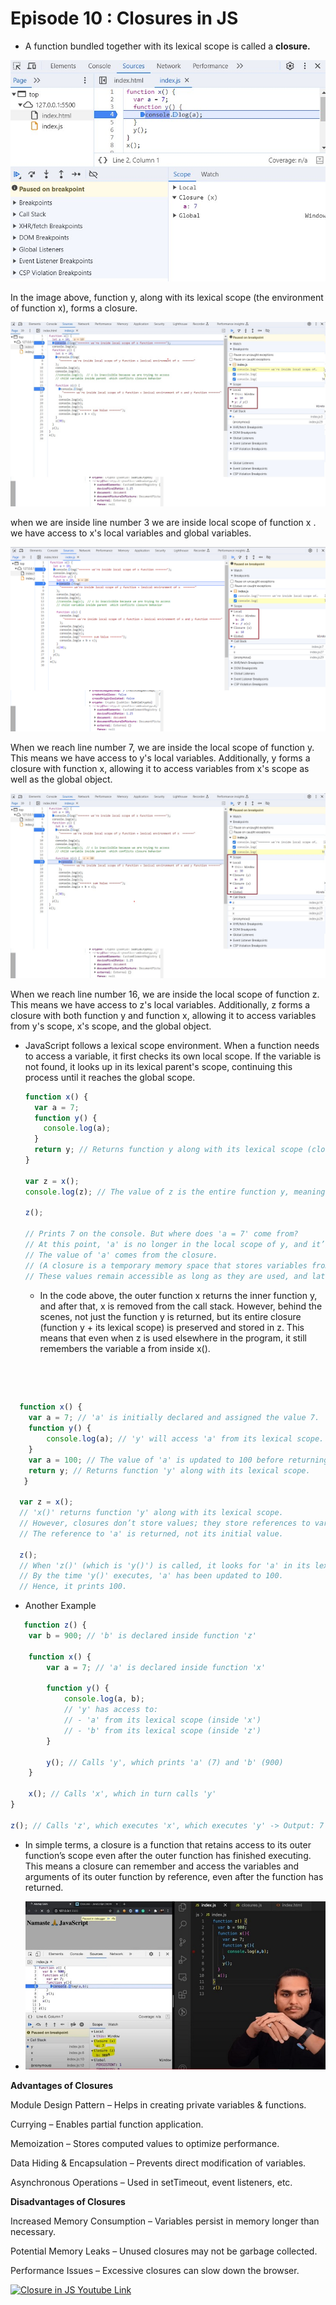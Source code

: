 # Episode 10 : Closures  in JS

* A function bundled together with its lexical scope is called a **closure.** 

![Closure](../assets/closureExample.jpg "Closure Example")

In the image above, function y, along with its lexical scope (the environment of function x), forms a closure.

![Closure](../assets/closureExample1.0.jpg "Closure Example")

when we are inside line number 3 we are inside local scope of function x . we have access to x's local variables and global variables.

![Closure](../assets/closureExample1.1.jpg "Closure Example")

When we reach line number 7, we are inside the local scope of function y. This means we have access to y's local variables. Additionally, y forms a closure with function x, allowing it to access variables from x's scope as well as the global object.


![Closure](../assets/closureExample1.2.jpg "Closure Example")

When we reach line number 16, we are inside the local scope of function z. This means we have access to z's local variables. Additionally, z forms a closure with both function y and function x, allowing it to access variables from y's scope, x's scope, and the global object.

* JavaScript follows a lexical scope environment. When a function needs to access a variable, it first checks its own local scope. If the variable is not found, it looks up in its lexical parent's scope, continuing this process until it reaches the global scope.

    ```js
   function x() {
      var a = 7;
      function y() {
        console.log(a);
      }
      return y; // Returns function y along with its lexical scope (closure)
    }

    var z = x();
    console.log(z); // The value of z is the entire function y, meaning z holds: function y() { console.log(a); }

    z();

  // Prints 7 on the console. But where does 'a = 7' come from?
  // At this point, 'a' is no longer in the local scope of y, and it’s not in the global scope either.
  // The value of 'a' comes from the closure.
  // (A closure is a temporary memory space that stores variables from a function’s parent scope.
  // These values remain accessible as long as they are used, and later get garbage collected when unused.)

    ```

    * In the code above, the outer function x returns the inner function y, and after that, x is removed from the call stack. However, behind the scenes, not just the function y is returned, but its entire closure (function y + its lexical scope) is preserved and stored in z. This means that even when z is used elsewhere in the program, it still remembers the variable a from inside x().
    
    ```



```js

  function x() {
    var a = 7; // 'a' is initially declared and assigned the value 7.
    function y() {
        console.log(a); // 'y' will access 'a' from its lexical scope.
    }
    var a = 100; // The value of 'a' is updated to 100 before returning 'y'.
    return y; // Returns function 'y' along with its lexical scope.
   }

  var z = x(); 
  // 'x()' returns function 'y' along with its lexical scope.
  // However, closures don’t store values; they store references to variables.
  // The reference to 'a' is returned, not its initial value.

  z(); 
  // When 'z()' (which is 'y()') is called, it looks for 'a' in its lexical scope.
  // By the time 'y()' executes, 'a' has been updated to 100.
  // Hence, it prints 100.

```

* Another Example

```js
   function z() {
    var b = 900; // 'b' is declared inside function 'z'
    
    function x() {
        var a = 7; // 'a' is declared inside function 'x'
        
        function y() {
            console.log(a, b); 
            // 'y' has access to:
            // - 'a' from its lexical scope (inside 'x')
            // - 'b' from its lexical scope (inside 'z')
        }
        
        y(); // Calls 'y', which prints 'a' (7) and 'b' (900)
    }
    
    x(); // Calls 'x', which in turn calls 'y'
}

z(); // Calls 'z', which executes 'x', which executes 'y' -> Output: 7 900

```

* In simple terms, a closure is a function that retains access to its outer function’s scope even after the outer function has finished executing. This means a closure can remember and access the variables and arguments of its outer function by reference, even after the function has returned.

* ![Closure Explaination](../assets/closure.jpg "Lexical Scope")

**Advantages of Closures**

Module Design Pattern – Helps in creating private variables & functions.

Currying – Enables partial function application.

Memoization – Stores computed values to optimize performance.

Data Hiding & Encapsulation – Prevents direct modification of variables.

Asynchronous Operations – Used in setTimeout, event listeners, etc.

**Disadvantages of Closures**

Increased Memory Consumption – Variables persist in memory longer than necessary.

Potential Memory Leaks – Unused closures may not be garbage collected.

Performance Issues – Excessive closures can slow down the browser.

<a href="https://www.youtube.com/watch?v=qikxEIxsXco&ab_channel=AkshaySaini" target="_blank"><img src="https://img.youtube.com/vi/qikxEIxsXco/0.jpg" width="750"
alt="Closure in JS Youtube Link"/>
</a>